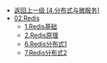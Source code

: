 - [返回上一级 [4.分布式与微服务]](2.JavaNotes/(9).gupao-lesson/4.分布式与微服务/)
- [02.Redis](2.JavaNotes/(9).gupao-lesson/4.分布式与微服务/02.Redis/)
  - [1.Redis基础](2.JavaNotes/(9).gupao-lesson/4.分布式与微服务/02.Redis/1.Redis基础.md)
  - [2.Redis原理](2.JavaNotes/(9).gupao-lesson/4.分布式与微服务/02.Redis/2.Redis原理.md)
  - [6.Redis分布式1](2.JavaNotes/(9).gupao-lesson/4.分布式与微服务/02.Redis/6.Redis分布式1.md)
  - [7.Redis分布式2](2.JavaNotes/(9).gupao-lesson/4.分布式与微服务/02.Redis/7.Redis分布式2.md)
